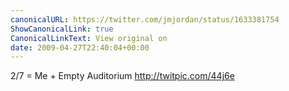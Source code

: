```yaml
---
canonicalURL: https://twitter.com/jmjordan/status/1633381754
ShowCanonicalLink: true
CanonicalLinkText: View original on
date: 2009-04-27T22:40:04+00:00
---
```

2/7 = Me + Empty Auditorium  http://twitpic.com/44j6e